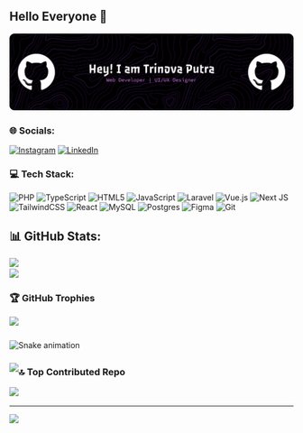 ## Hello Everyone 👋

![trinovaputra](img/github-header-banner.png)


### 🌐 Socials:
[![Instagram](https://img.shields.io/badge/Instagram-%23E4405F.svg?logo=Instagram&logoColor=white)](https://instagram.com/trinova_11) [![LinkedIn](https://img.shields.io/badge/LinkedIn-%230077B5.svg?logo=linkedin&logoColor=white)](https://www.linkedin.com/in/rahmanda-trinova-9b0b30237) 

### 💻 Tech Stack:
![PHP](https://img.shields.io/badge/php-%23777BB4.svg?style=flat&logo=php&logoColor=white) ![TypeScript](https://img.shields.io/badge/typescript-%23007ACC.svg?style=flat&logo=typescript&logoColor=white) ![HTML5](https://img.shields.io/badge/html5-%23E34F26.svg?style=flat&logo=html5&logoColor=white) ![JavaScript](https://img.shields.io/badge/javascript-%23323330.svg?style=flat&logo=javascript&logoColor=%23F7DF1E) ![Laravel](https://img.shields.io/badge/laravel-%23FF2D20.svg?style=flat&logo=laravel&logoColor=white) ![Vue.js](https://img.shields.io/badge/vue.js-%2335495e.svg?style=flat&logo=vuedotjs&logoColor=%234FC08D) ![Next JS](https://img.shields.io/badge/Next-black?style=flat&logo=next.js&logoColor=white) ![TailwindCSS](https://img.shields.io/badge/tailwindcss-%2338B2AC.svg?style=flat&logo=tailwind-css&logoColor=white) ![React](https://img.shields.io/badge/react-%2320232a.svg?style=flat&logo=react&logoColor=%2361DAFB) ![MySQL](https://img.shields.io/badge/mysql-4479A1.svg?style=flat&logo=mysql&logoColor=white) ![Postgres](https://img.shields.io/badge/postgres-%23316192.svg?style=flat&logo=postgresql&logoColor=white) ![Figma](https://img.shields.io/badge/figma-%23F24E1E.svg?style=flat&logo=figma&logoColor=white) ![Git](https://img.shields.io/badge/git-%23F05033.svg?style=flat&logo=git&logoColor=white)
## 📊 GitHub Stats:
![](https://github-readme-stats.vercel.app/api?username=trinovaputra&theme=neon&hide_border=true&include_all_commits=false&count_private=false)<br/>
![](https://nirzak-streak-stats.vercel.app/?user=trinovaputra&theme=neon&hide_border=true)<br/>

### 🏆 GitHub Trophies
![](https://github-profile-trophy.vercel.app/?username=trinovaputra&theme=default&no-frame=true&no-bg=false&margin-w=4)

###

<picture>
  <source media="(prefers-color-scheme: dark)" srcset="https://raw.githubusercontent.com/trinovaputra/trinovaputra/output/pacman-contribution-graph-dark.svg">
  <source media="(prefers-color-scheme: light)" srcset="https://raw.githubusercontent.com/trinovaputra/trinovaputra/output/pacman-contribution-graph.svg">
</picture>

###

<img src="https://raw.githubusercontent.com/trinovaputra/trinovaputra/output/snake.svg" alt="Snake animation" />

###

<img align="left" src="https://visitor-badge.laobi.icu/badge?page_id=trinovaputra.trinovaputra&left_color=darkviolet&right_color=rebeccapurple&left_text=Pantau"  />

##
### 🔝 Top Contributed Repo
![](https://github-contributor-stats.vercel.app/api?username=trinovaputra&limit=5&theme=neon&combine_all_yearly_contributions=true)

---
[![](https://visitcount.itsvg.in/api?id=trinovaputra&icon=0&color=0)](https://visitcount.itsvg.in)

<!-- Proudly created with GPRM ( https://gprm.itsvg.in ) -->
